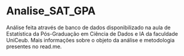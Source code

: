 # Analise_SAT_GPA
Análise feita através de banco de dados disponibilizado na aula de Estatística da Pós-Graduação em Ciência de Dados e IA da faculdade UniCeub. Mais informações sobre o objeto da análise e metodologia presentes no read.me.
